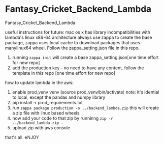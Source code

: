 # Fantasy_Cricket_Backend_Lambda
Fantasy_Cricket_Backend_Lambda 

useful instructions for future: 
mac os x has library incompatibilities with lambda's linux x86-64 architecture 
always use zappa to create the base package, zappa uses local cache to download 
packages that uses manylinux64 wheel. 
Follow the zappa_setting.json file in this repo.  

1) running `zappa init` will create a base zappa_setting.json[one time effort for new repo] 
2) add the production key - no need to have any content. follow the template in this repo [one time effort for new repo] 

how to update lambda in the aws: 
1) enable prod_venv venv (source prod_venv/bin/activate) 
note: it's idential to local, except the pandas and numpy library 
2) pip install -r prod_requirements.txt 
3) run `zappa package production -o ../backend_lambda.zip` 
this will create a zip file with linux based wheels 
4) now add your code to that zip by runninng `zip -r ../backend_lambda.zip .` 
5) upload zip with aws console

that's all. eNJOY
